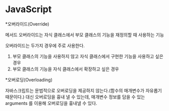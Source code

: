 JavaScript
===

*오버라이드(Override)

메서드 오버라이드는 자식 클래스에서 부모 클래스의 기능을 재정의할 때 사용하는 기능

오버라이드는 두가지 경우에 주로 사용한다.

1. 부모 클래스의 기능을 사용하지 않고 자식 클래스에서 구현한 기능을 사용하고 싶은 경우
2. 부모 클래스의 기능을 자식 클래스에서 확장하고 싶은 경우

*오버로딩(Overloading)

자바스크립트는 문법적으로 오버로딩을 제공하지 않는다.(함수의 매개변수가 자유롭기 때문이다.) 대신 오버로딩을 흉내 낼 수 있는데, 매개변수 정보를 담을 수 있는 arguments 를 이용해 오버로딩을 흉내낼 수 있다.